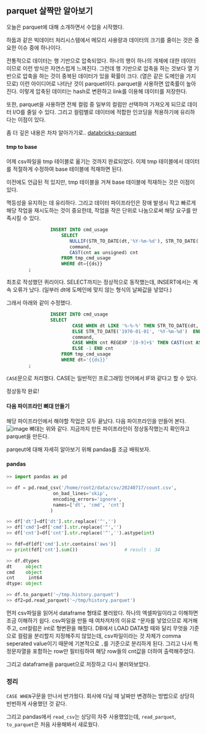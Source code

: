 ## parquet 살짝만 알아보기

오늘은 parquet에 대해 소개하면서 수업을 시작했다.

하둡과 같은 빅데이터 처리시스템에서 메모리 사용량과 데이터의 크기를 줄이는 것은 중요한 이슈 중에 하나이다.

전통적으로 데이터는 행 기반으로 압축되었다. 하나의 행이 하나의 개체에 대한 데이터이므로 이런 방식은 자연스럽게 느껴진다.
그런데 행 기반으로 압축을 하는 것보다 열 기반으로 압축을 하는 것이 중복된 데이터가 있을 확률이 크다. (열은 같은 도메인을 가지므로) 이런 아이디어로 나타난 것이 parquet이다. 
parquet을 사용하면 압축률이 높아진다. 이렇게 압축된 데이터는 hash로 변환하고 link를 이용해 데이터를 저장한다. 

또한, parquet을 사용하면 전체 컬럼 중 일부의 컬럼만 선택하여 가져오게 되므로 데이터 I/O를 줄일 수 있다. 그리고 컬럼별로 데이터에 적합한 인코딩을 적용하기에 유리하다는 이점이 있다. 

좀 더 깊은 내용은 차차 알아가기로.. [databricks-parquet](https://www.databricks.com/kr/glossary/what-is-parquet)

#### tmp to base

어제 csv파일을 tmp 테이블로 옮기는 것까지 완료되었다. 이제 tmp 테이블에서 데이터를 적절하게 수정하여 base 테이블에 적재하면 된다.

이전에도 언급된 적 있지만, tmp 테이블을 거쳐 base 테이블에 적재하는 것은 이점이 있다.

멱등성을 유지하는 데 유리하다. 그리고 데이터 파이프라인은 장애 발생시 작고 빠르게 해당 작업을 재시도하는 것이 중요한데, 작업을 작은 단위로 나눔으로써 해당 요구를 만족시킬 수 있다.

```sql
                INSERT INTO cmd_usage
                    SELECT
                       NULLIF(STR_TO_DATE(dt,'%Y-%m-%d'), STR_TO_DATE('1970-01-01','%Y-%m-%d')) dt,
                       command,
                       CAST(cnt as unsigned) cnt
                    FROM tmp_cmd_usage
                    WHERE dt={{ds}}
		;
``` 
최초로 작성했던 퀴리이다. SELECT까지는 정상적으로 동작했는데, INSERT에서는 계속 오류가 났다. (일부러 dt에 도메인에 맞지 않는 형식의 날짜값을 넣었다.) 

그래서 아래와 같이 수정했다.
```sql
                INSERT INTO cmd_usage
	            SELECT
                        CASE WHEN dt LIKE '%-%-%' THEN STR_TO_DATE(dt, '%Y-%m-%d')
                        ELSE STR_TO_DATE('1970-01-01', '%Y-%m-%d')  END dt,
                        command,
                        CASE WHEN cnt REGEXP '[0-9]+$' THEN CAST(cnt AS UNSIGNED)
                        ELSE -1 END cnt
                    FROM tmp_cmd_usage
                    WHERE dt='{{ds}}'
		;
```

`CASE`문으로 처리했다. CASE는 일반적인 프로그래밍 언어에서 IF와 같다고 할 수 있다.

정상동작 완료!


#### 다음 파이프라인 뼈대 만들기

해당 파이프라인에서 해야할 작업은 모두 끝났다. 다음 파이프라인을 만들어 본다.
![image](https://github.com/user-attachments/assets/dd69bb41-9a9f-4da5-9973-07eb30164806)
뼈대는 위와 같다. 지금까지 만든 파이프라인이 정상동작했는지 확인하고 parquet을 만든다.

parqeut에 대해 자세히 알아보기 위해 pandas를 조금 배워보자.

#### pandas

```python
>> import pandas as pd

>> df = pd.read_csv('/home/root2/data/csv/20240717/count.csv', 
                 on_bad_lines='skip', 
                 encoding_errors='ignore',
                 names=['dt', 'cmd', 'cnt']
                )

>> df['dt']=df['dt'].str.replace('^','')
>> df['cmd']=df['cmd'].str.replace('^','')
>> df['cnt']=df['cnt'].str.replace('^','').astype(int)

>> fdf=df[df['cmd'].str.contains('aws')]
>> print(fdf['cnt'].sum())                 # result : 34

>> df.dtypes
dt     object
cmd    object
cnt     int64
dtype: object

>> df.to_parquet('~/tmp.history.parquet')
>> df2=pd.read_parquet('~/tmp/history.parquet')
```
먼저 csv파일을 읽어서 dataframe 형태로 불러왔다. 하나의 엑셀파일이라고 이해하면 조금 이해하기 쉽다. csv파일을 만들 때 여차저차의 이유로 `^`문자를 넣었으므로 제거해주고, cnt컬럼은 int로 형변환을 해줬다. DB에서 LOAD DATA할 때와 달리 무엇을 기준으로 컬럼을 분리할지 지정해주지 않았는데, csv파일이라는 것 자체가 comma seperated value이기 때문에 기본적으로 `,`를 기준으로 분리하게 된다. 그리고 나서 특정문자열을 포함하는 row만 필터링하여 해당 row들의 cnt값을 더하여 출력해주었다.

그리고 dataframe을 parquet으로 저장하고 다시 불러와보았다.

### 정리
`CASE WHEN`구문을 만나서 반가웠다. 회사에 다닐 때 날짜만 변경하는 방법으로 상당히 빈번하게 사용했던 것 같다. 

그리고 pandas에서 `read_csv`는 상당히 자주 사용했었는데, `read_parquet`, `to_parquet`은 처음 사용해봐서 새로웠다.
